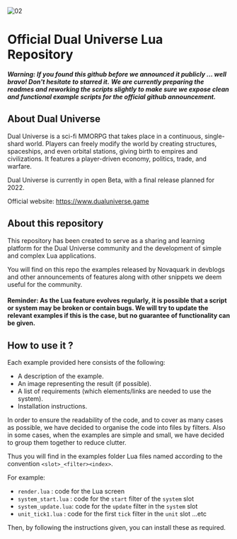 ![02](https://user-images.githubusercontent.com/98467522/151397975-02664bb7-019e-4942-b555-08e74ece98d9.jpg)
# Official Dual Universe Lua Repository

_**Warning: If you found this github before we announced it publicly ... well bravo! Don't hesitate to starred it.**_
_**We are currently preparing the readmes and reworking the scripts slightly to make sure we expose clean and functional example scripts for the official github announcement.**_


## About Dual Universe
Dual Universe is a sci-fi MMORPG that takes place in a continuous, single-shard world. Players can freely modify the world by creating structures, spaceships, and even orbital stations, giving birth to empires and civilizations. It features a player-driven economy, politics, trade, and warfare.

Dual Universe is currently in open Beta, with a final release planned for 2022.

Official website: https://www.dualuniverse.game

## About this repository
This repository has been created to serve as a sharing and learning platform for the Dual Universe community and the development of simple and complex Lua applications.

You will find on this repo the examples released by Novaquark in devblogs and other announcements of features along with other snippets we deem useful for the community.

#### Reminder: As the Lua feature evolves regularly, it is possible that a script or system may be broken or contain bugs. We will try to update the relevant examples if this is the case, but no guarantee of functionality can be given.

## How to use it ?
Each example provided here consists of the following:
 - A description of the example.
 - An image representing the result (if possible).
 - A list of requirements (which elements/links are needed to use the system).
 - Installation instructions.

In order to ensure the readability of the code, and to cover as many cases as possible, we have decided to organise the code into files by filters. Also in some cases, when the examples are simple and small, we have decided to group them together to reduce clutter.

Thus you will find in the examples folder Lua files named according to the convention `<slot>_<filter><index>`. 

For example:
 - `render.lua` : code for the Lua screen
 - `system_start.lua` : code for the `start` filter of the `system` slot
 - `system_update.lua`: code for the `update` filter in the `system` slot
 - `unit_tick1.lua` : code for the first `tick` filter in the `unit` slot
...etc


Then, by following the instructions given, you can install these as required.


